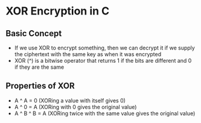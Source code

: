 # XOR Encryption in C

## Basic Concept
- If we use XOR to encrypt something, then we can decrypt it if we supply the ciphertext with the same key as when it was encrypted
- XOR (^) is a bitwise operator that returns 1 if the bits are different and 0 if they are the same

## Properties of XOR
- A ^ A = 0 (XORing a value with itself gives 0)
- A ^ 0 = A (XORing with 0 gives the original value)
- A ^ B ^ B = A (XORing twice with the same value gives the original value)
